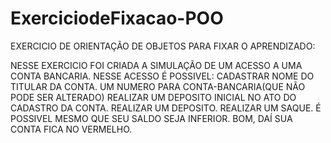 # ExerciciodeFixacao-POO

EXERCICIO DE ORIENTAÇÃO DE OBJETOS PARA FIXAR O APRENDIZADO:

NESSE EXERCICIO FOI CRIADA A SIMULAÇÃO DE UM ACESSO A UMA CONTA BANCARIA.
NESSE ACESSO É POSSIVEL:
CADASTRAR NOME DO TITULAR DA CONTA.
UM NUMERO PARA CONTA-BANCARIA(QUE NÃO PODE SER ALTERADO)
REALIZAR UM DEPOSITO INICIAL NO ATO DO CADASTRO DA CONTA.
REALIZAR UM DEPOSITO.
REALIZAR UM SAQUE. É POSSIVEL MESMO QUE SEU SALDO SEJA INFERIOR. BOM, DAÍ SUA CONTA FICA NO VERMELHO.

